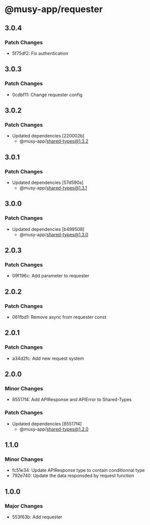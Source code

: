 # @musy-app/requester

## 3.0.4

### Patch Changes

- 5f75df2: Fix authentication

## 3.0.3

### Patch Changes

- 0cdbf11: Change requester config

## 3.0.2

### Patch Changes

- Updated dependencies [220002b]
  - @musy-app/shared-types@1.3.2

## 3.0.1

### Patch Changes

- Updated dependencies [57d590a]
  - @musy-app/shared-types@1.3.1

## 3.0.0

### Patch Changes

- Updated dependencies [b499508]
  - @musy-app/shared-types@1.3.0

## 2.0.3

### Patch Changes

- 09f196c: Add parameter to requester

## 2.0.2

### Patch Changes

- 061fbd1: Remove async from requester const

## 2.0.1

### Patch Changes

- a34d2fc: Add new request system

## 2.0.0

### Minor Changes

- 85517f4: Add APIResponse and APIError to Shared-Types

### Patch Changes

- Updated dependencies [85517f4]
  - @musy-app/shared-types@1.2.0

## 1.1.0

### Minor Changes

- fc51e34: Update APIResponse type to contain conditionnal type
- 792e740: Update the data responsded by request function

## 1.0.0

### Major Changes

- 553f63b: Add requester
